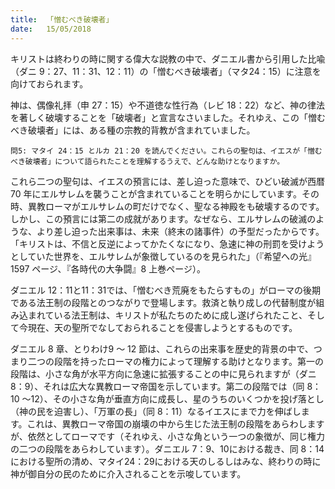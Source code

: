 ```yaml
---
title:  「憎むべき破壊者」
date:   15/05/2018
---
```


キリストは終わりの時に関する偉大な説教の中で、ダニエル書から引用した比喩（ダニ 9：27、11：31、12：11）の「憎むべき破壊者」（マタ24：15）に注意を向けておられます。

神は、偶像礼拝（申 27：15）や不道徳な性行為（レビ 18：22）など、神の律法を著しく破壊することを「破壊者」と宣言なさいました。それゆえ、この「憎むべき破壊者」には、ある種の宗教的背教が含まれていました。

`問5: マタイ 24：15 とルカ 21：20 を読んでください。これらの聖句は、イエスが「憎むべき破壊者」について語られたことを理解するうえで、どんな助けとなりますか。`

これら二つの聖句は、イエスの預言には、差し迫った意味で、ひどい破滅が西暦 70 年にエルサレムを襲うことが含まれていることを明らかにしています。その時、異教ローマがエルサレムの町だけでなく、聖なる神殿をも破壊するのです。しかし、この預言には第二の成就があります。なぜなら、エルサレムの破滅のような、より差し迫った出来事は、未来（終末の諸事件）の予型だったからです。「キリストは、不信と反逆によってかたくなになり、急速に神の刑罰を受けようとしていた世界を、エルサレムが象徴しているのを見られた」（『希望への光』1597 ページ、『各時代の大争闘』8 上巻ページ）。

ダニエル 12：11と11：31では、「憎むべき荒廃をもたらすもの」がローマの後期である法王制の段階とのつながりで登場します。救済と執り成しの代替制度が組み込まれている法王制は、キリストが私たちのために成し遂げられたこと、そして今現在、天の聖所でなしておられることを侵害しようとするものです。

ダニエル 8 章、とりわけ9 ～ 12 節は、これらの出来事を歴史的背景の中で、つまり二つの段階を持ったローマの権力によって理解する助けとなります。第一の段階は、小さな角が水平方向に急速に拡張することの中に見られますが（ダニ 8：9）、それは広大な異教ローマ帝国を示しています。第二の段階では（同 8：10 ～12）、その小さな角が垂直方向に成長し、星のうちのいくつかを投げ落とし（神の民を迫害し）、「万軍の長」（同 8：11）なるイエスにまで力を伸ばします。これは、異教ローマ帝国の崩壊の中から生じた法王制の段階をあらわしますが、依然としてローマです（それゆえ、小さな角という一つの象徴が、同じ権力の二つの段階をあらわしています）。ダニエル 7：9、10における裁き、同 8：14における聖所の清め、マタイ24：29における天のしるしはみな、終わりの時に神が御自分の民のために介入されることを示唆しています。
